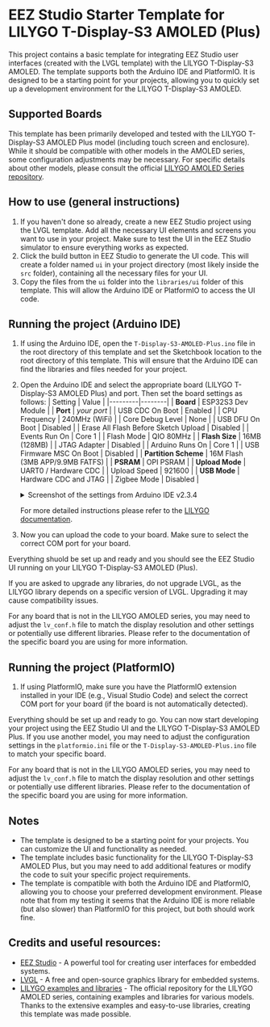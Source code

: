 # EEZ Studio Starter Template for LILYGO T-Display-S3 AMOLED (Plus)

This project contains a basic template for integrating EEZ Studio user interfaces (created with the LVGL template) with the LILYGO T-Display-S3 AMOLED. The template supports both the Arduino IDE and PlatformIO. It is designed to be a starting point for your projects, allowing you to quickly set up a development environment for the LILYGO T-Display-S3 AMOLED.

## Supported Boards

This template has been primarily developed and tested with the LILYGO T-Display-S3 AMOLED Plus model (including touch screen and enclosure). While it should be compatible with other models in the AMOLED series, some configuration adjustments may be necessary. For specific details about other models, please consult the official [LILYGO AMOLED Series repository](https://github.com/Xinyuan-LilyGO/LilyGo-AMOLED-Series).

## How to use (general instructions)

1. If you haven't done so already, create a new EEZ Studio project using the LVGL template. Add all the necessary UI elements and screens you want to use in your project. Make sure to test the UI in the EEZ Studio simulator to ensure everything works as expected.
2. Click the build button in EEZ Studio to generate the UI code. This will create a folder named `ui` in your project directory (most likely inside the `src` folder), containing all the necessary files for your UI.
3. Copy the files from the `ui` folder into the `libraries/ui` folder of this template. This will allow the Arduino IDE or PlatformIO to access the UI code.

## Running the project (Arduino IDE)

1. If using the Arduino IDE, open the `T-Display-S3-AMOLED-Plus.ino` file in the root directory of this template and set the Sketchbook location to the root directory of this template. This will ensure that the Arduino IDE can find the libraries and files needed for your project.
2. Open the Arduino IDE and select the appropriate board (LILYGO T-Display-S3 AMOLED Plus) and port. Then set the board settings as follows:
   | Setting | Value |
   |---------|--------|
   | **Board** | ESP32S3 Dev Module |
   | **Port** | _your port_ |
   | USB CDC On Boot | Enabled |
   | CPU Frequency | 240MHz (WiFi) |
   | Core Debug Level | None |
   | USB DFU On Boot | Disabled |
   | Erase All Flash Before Sketch Upload | Disabled |
   | Events Run On | Core 1 |
   | Flash Mode | QIO 80MHz |
   | **Flash Size** | 16MB (128MB) |
   | JTAG Adapter | Disabled |
   | Arduino Runs On | Core 1 |
   | USB Firmware MSC On Boot | Disabled |
   | **Partition Scheme** | 16M Flash (3MB APP/9.9MB FATFS) |
   | **PSRAM** | OPI PSRAM |
   | **Upload Mode** | UART0 / Hardware CDC |
   | Upload Speed | 921600 |
   | **USB Mode** | Hardware CDC and JTAG |
   | Zigbee Mode | Disabled |

    <details>
    <summary>Screenshot of the settings from Arduino IDE v2.3.4</summary>
        <img src="images/arduino-ide-settings.png" alt="Arduino IDE settings" width="500">
    </details>

   For more detailed instructions please refer to the [LILYGO documentation](https://github.com/Xinyuan-LilyGO/LilyGo-AMOLED-Series).

3. Now you can upload the code to your board. Make sure to select the correct COM port for your board.

Everything shuold be set up and ready and you should see the EEZ Studio UI running on your LILYGO T-Display-S3 AMOLED (Plus).

If you are asked to upgrade any libraries, do not upgrade LVGL, as the LILYGO library depends on a specific version of LVGL. Upgrading it may cause compatibility issues.

For any board that is not in the LILYGO AMOLED series, you may need to adjust the `lv_conf.h` file to match the display resolution and other settings or potentially use different libraries. Please refer to the documentation of the specific board you are using for more information.

## Running the project (PlatformIO)

1. If using PlatformIO, make sure you have the PlatformIO extension installed in your IDE (e.g., Visual Studio Code) and select the correct COM port for your board (if the board is not automatically detected).

Everything should be set up and ready to go. You can now start developing your project using the EEZ Studio UI and the LILYGO T-Display-S3 AMOLED Plus.
If you use another model, you may need to adjust the configuration settings in the `platformio.ini` file or the `T-Display-S3-AMOLED-Plus.ino` file to match your specific board.

For any board that is not in the LILYGO AMOLED series, you may need to adjust the `lv_conf.h` file to match the display resolution and other settings or potentially use different libraries. Please refer to the documentation of the specific board you are using for more information.

## Notes

- The template is designed to be a starting point for your projects. You can customize the UI and functionality as needed.
- The template includes basic functionality for the LILYGO T-Display-S3 AMOLED Plus, but you may need to add additional features or modify the code to suit your specific project requirements.
- The template is compatible with both the Arduino IDE and PlatformIO, allowing you to choose your preferred development environment. Please note that from my testing it seems that the Arduino IDE is more reliable (but also slower) than PlatformIO for this project, but both should work fine.

## Credits and useful resources:

- [EEZ Studio](https://eezstudio.com/) - A powerful tool for creating user interfaces for embedded systems.
- [LVGL](https://lvgl.io/) - A free and open-source graphics library for embedded systems.
- [LILYGO examples and libraries](https://github.com/Xinyuan-LilyGO/LilyGo-AMOLED-Series) - The official repository for the LILYGO AMOLED series, containing examples and libraries for various models. Thanks to the extensive examples and easy-to-use libraries, creating this template was made possible.
